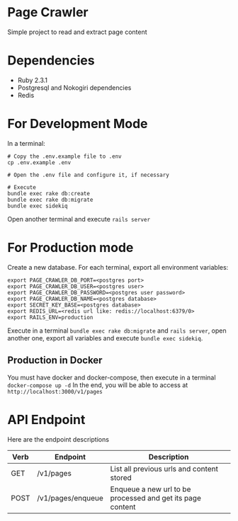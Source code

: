 Page Crawler
============
Simple project to read and extract page content 

# Dependencies

* Ruby 2.3.1 
* Postgresql and Nokogiri dependencies
* Redis

# For Development Mode

In a terminal:
```
# Copy the .env.example file to .env
cp .env.example .env

# Open the .env file and configure it, if necessary 

# Execute 
bundle exec rake db:create
bundle exec rake db:migrate
bundle exec sidekiq
```

Open another terminal and execute `rails server`

# For Production mode

Create a new database.
For each terminal, export all environment variables:

```
export PAGE_CRAWLER_DB_PORT=<postgres port>
export PAGE_CRAWLER_DB_USER=<postgres user>
export PAGE_CRAWLER_DB_PASSWORD=<postgres user password>
export PAGE_CRAWLER_DB_NAME=<postgres database>
export SECRET_KEY_BASE=<postgres database>
export REDIS_URL=<redis url like: redis://localhost:6379/0>
export RAILS_ENV=production
```

Execute in a terminal `bundle exec rake db:migrate` and `rails server`, open another one, export all variables and
execute `bundle exec sidekiq`. 


## Production in Docker

You must have docker and docker-compose, then execute in a terminal `docker-compose up -d`
In the end, you will be able to access at `http://localhost:3000/v1/pages`

# API Endpoint
Here are the endpoint descriptions

| Verb | Endpoint | Description |
| --- | --- | --- |
| GET | /v1/pages | List all previous urls and content stored |
| POST | /v1/pages/enqueue | Enqueue a new url to be processed and get its page content |
